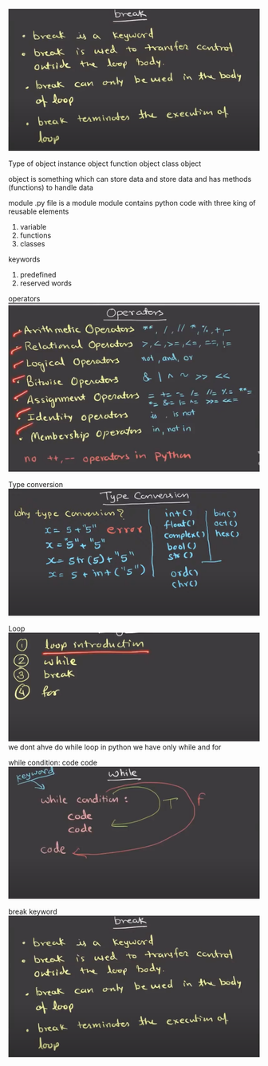 ![alt text](image-4.png)

Type of object
instance object
function object
class object

object is something which can store data and store data and has methods (functions) to handle data 

module
.py file is a module 
module contains python code with three king of reusable elements 
1) variable
2) functions
3) classes

keywords 
1) predefined
2) reserved words 

operators
![alt text](image.png)

Type conversion 
![alt text](image-1.png)

Loop
![alt text](image-2.png)
we dont ahve do while loop in python we have only while and for 

while condition:
     code 
     code 
![alt text](image-3.png)

break keyword
![alt text](image-4.png)

